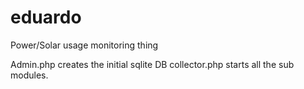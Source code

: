eduardo
=======

Power/Solar usage monitoring thing

Admin.php creates the initial sqlite DB
collector.php starts all the sub modules.